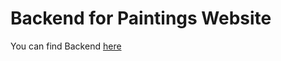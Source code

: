 # Backend for Paintings Website

You can find Backend [here](https://github.com/dmhd6219/innopolis-fwd-project-backend)
